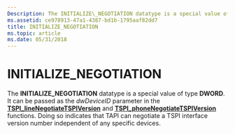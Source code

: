 ```yaml
---
Description: The INITIALIZE\_NEGOTIATION datatype is a special value of type DWORD.
ms.assetid: ce978913-47a1-4387-bd1b-1795aaf82dd7
title: INITIALIZE_NEGOTIATION
ms.topic: article
ms.date: 05/31/2018
---
```


# INITIALIZE\_NEGOTIATION

The **INITIALIZE\_NEGOTIATION** datatype is a special value of type **DWORD**. It can be passed as the *dwDeviceID* parameter in the [**TSPI\_lineNegotiateTSPIVersion**](/windows/win32/api/tspi/nf-tspi-tspi_linenegotiatetspiversion) and [**TSPI\_phoneNegotiateTSPIVersion**](/windows/win32/api/tspi/nf-tspi-tspi_phonenegotiatetspiversion) functions. Doing so indicates that TAPI can negotiate a TSPI interface version number independent of any specific devices.

 

 